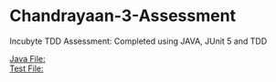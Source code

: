 # Chandrayaan-3-Assessment
Incubyte TDD Assessment: Completed using JAVA, JUnit 5 and TDD

[Java File:](src/main/java/chandrayaan3/SpaceCraftControl.java) 
<br/>
[Test File:](src/test/java/chandrayaan3/SpaceCraftControlTest.java)
